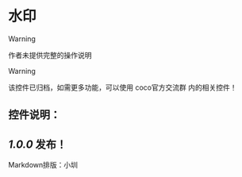 # 水印
> [!warning]
>
> 作者未提供完整的操作说明

> [!warning]
>
>该控件已归档，如需更多功能，可以使用 coco官方交流群 内的相关控件！
## 控件说明：
***1.0.0***
发布！
---
Markdown排版：小圳